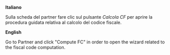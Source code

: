 **Italiano**

Sulla scheda del partner fare clic sul pulsante *Calcola CF* per aprire
la procedura guidata relativa al calcolo del codice fiscale.

**English**

Go to Partner and click "Compute FC" in order to open the wizard related
to the fiscal code computation.
